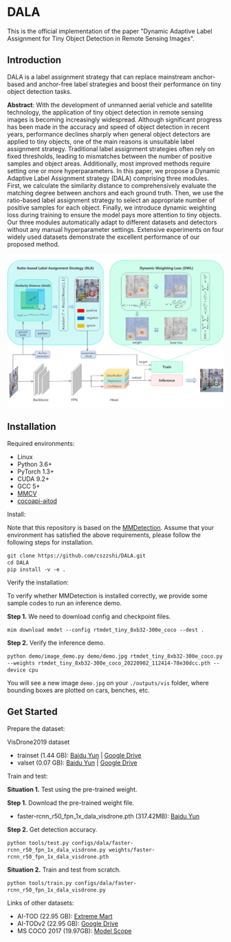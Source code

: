 # DALA
This is the official implementation of the paper "Dynamic Adaptive Label Assignment for Tiny Object Detection in Remote Sensing Images".
## Introduction
DALA is a label assignment strategy that can replace mainstream anchor-based and anchor-free label strategies and boost their performance on tiny object detection tasks.

**Abstract**: With the development of unmanned aerial vehicle and satellite technology, the application of tiny object detection in remote sensing images is becoming increasingly widespread. Although significant progress has been made in the accuracy and speed of object detection in recent years, performance declines sharply when general object detectors are applied to tiny objects, one of the main reasons is unsuitable label assignment strategy. Traditional label assignment strategies often rely on fixed thresholds, leading to mismatches between the number of positive samples and object areas. Additionally, most improved methods require setting one or more hyperparameters. In this paper, we propose a Dynamic Adaptive Label Assignment strategy (DALA) comprising three modules. First, we calculate the similarity distance to comprehensively evaluate the matching degree between anchors and each ground truth. Then, we use the ratio-based label assignment strategy to select an appropriate number of positive samples for each object. Finally, we introduce dynamic weighting loss during training to ensure the model pays more attention to tiny objects. Our three modules automatically adapt to different datasets and detectors without any manual hyperparameter settings. Extensive experiments on four widely used datasets demonstrate the excellent performance of our proposed method.

<div align="center">
<img src="network.png"/>
</div>

## Installation
Required environments:

-   Linux
-   Python 3.6+
-   PyTorch 1.3+
-   CUDA 9.2+
-   GCC 5+
-   [MMCV](https://mmcv.readthedocs.io/en/latest/#installation)
-   [cocoapi-aitod](https://github.com/jwwangchn/cocoapi-aitod)

Install:

Note that this repository is based on the [MMDetection](https://github.com/open-mmlab/mmdetection). Assume that your environment has satisfied the above requirements, please follow the following steps for installation.

    git clone https://github.com/cszzshi/DALA.git
    cd DALA
    pip install -v -e .

Verify the installation:

To verify whether MMDetection is installed correctly, we provide some sample codes to run an inference demo.

**Step 1.** We need to download config and checkpoint files.

    mim download mmdet --config rtmdet_tiny_8xb32-300e_coco --dest .
  
  **Step 2.** Verify the inference demo.
  
    python demo/image_demo.py demo/demo.jpg rtmdet_tiny_8xb32-300e_coco.py --weights rtmdet_tiny_8xb32-300e_coco_20220902_112414-78e30dcc.pth --device cpu

You will see a new image `demo.jpg` on your `./outputs/vis` folder, where bounding boxes are plotted on cars, benches, etc.

## Get Started

Prepare the dataset:

VisDrone2019 dataset
 - trainset (1.44 GB): [Baidu Yun](https://pan.baidu.com/s/1K-JtLnlHw98UuBDrYJvw3A) | [Google Drive](https://drive.google.com/file/d/1a2oHjcEcwXP8oUF95qiwrqzACb2YlUhn/view?usp=sharing)
 - valset (0.07 GB): [Baidu Yun](https://pan.baidu.com/s/1jdK_dAxRJeF2Xi50IoML1g) | [Google Drive](https://drive.google.com/file/d/1bxK5zgLn0_L8x276eKkuYA_FzwCIjb59/view?usp=sharing)

Train and test:

**Situation 1.** Test using the pre-trained weight.

**Step 1.** Download the pre-trained weight file.

- faster-rcnn_r50_fpn_1x_dala_visdrone.pth (317.42MB): [Baidu Yun](https://pan.baidu.com/s/1NVi5nJkqXhorRzp63Vcncg?pwd=qfzw)

**Step 2.** Get detection accuracy.

    python tools/test.py configs/dala/faster-rcnn_r50_fpn_1x_dala_visdrone.py weights/faster-rcnn_r50_fpn_1x_dala_visdrone.pth


**Situation 2.** Train and test from scratch.

    python tools/train.py configs/dala/faster-rcnn_r50_fpn_1x_dala_visdrone.py

Links of other datasets:

- AI-TOD (22.95 GB):  [Extreme Mart](https://www.cvmart.net/dataSets/detail/361)
- AI-TODv2 (22.95 GB): [Google Drive](https://drive.google.com/drive/folders/1Er14atDO1cBraBD4DSFODZV1x7NHO_PY?usp=sharing)
- MS COCO 2017 (19.97GB): [Model Scope](https://www.modelscope.cn/datasets/AI-ModelScope/coco/dataPeview)

